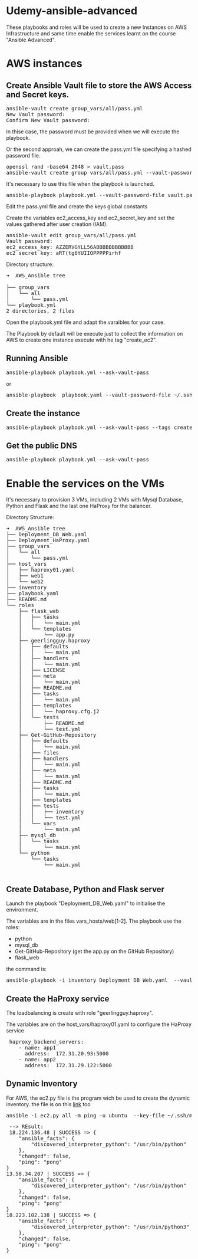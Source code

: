 # Udemy-ansible-advanced


These playbooks and roles will be used to create a new Instances on AWS Infrastructure and same time enable the services learnt  on the course "Ansible Advanced".

# AWS instances

## Create Ansible Vault file to store the AWS Access and Secret keys.

<PRE>
ansible-vault create group_vars/all/pass.yml
New Vault password:
Confirm New Vault password:
</PRE>

In thise case, the password must be provided when we will execute the playbook. 

Or the second approah, we can create the pass.yml file specifying a hashed password file.
 
<PRE>
openssl rand -base64 2048 > vault.pass
ansible-vault create group_vars/all/pass.yml --vault-password-file vault.pass
</PRE>

It's necessary to use this file when the playbook is launched.

<PRE>
ansible-playbook playbook.yml --vault-password-file vault.pass
</PRE>

Edit the pass.yml file and create the keys global constants

Create the variables ec2_access_key and ec2_secret_key and set the values gathered after user creation (IAM).

<PRE>
ansible-vault edit group_vars/all/pass.yml 
Vault password:
ec2_access_key: AZZERVGYLL56ABBBBBBBBBBBB                                      
ec2_secret_key: aRT(tg6YUIIOPPPPPirhf
</PRE>


Directory structure:
<PRE>
➜  AWS_Ansible tree

├── group_vars
│   └── all
│       └── pass.yml
└── playbook.yml
2 directories, 2 files
</PRE>


Open the playbook.yml file and adapt the varaibles for your case.


The Playbook by default will be execute just to collect the information on AWS to create one instance execute with he tag "create_ec2".

## Running Ansible

<PRE>
ansible-playbook playbook.yml --ask-vault-pass
</PRE>

or

<PRE>
ansible-playbook  playbook.yaml --vault-password-file ~/.ssh/vault.pass
</PRE>


## Create the instance

<PRE>
ansible-playbook playbook.yml --ask-vault-pass --tags create_ec2
</PRE>

## Get the public DNS

<PRE>
ansible-playbook playbook.yml --ask-vault-pass
</PRE>

# Enable the services on the VMs

It's necessary to provision 3 VMs, including 2 VMs with Mysql Database, Python and Flask and the last one HaProxy for the balancer. 

Directory Structure:
<PRE>
➜  AWS_Ansible tree
├── Deployment_DB_Web.yaml
├── Deployment_HaProxy.yaml
├── group_vars
│   └── all
│       └── pass.yml
├── host_vars
│   ├── haproxy01.yaml
│   ├── web1
│   └── web2
├── inventory
├── playbook.yaml
├── README.md
└── roles
    ├── flask_web
    │   ├── tasks
    │   │   └── main.yml
    │   └── templates
    │       └── app.py
    ├── geerlingguy.haproxy
    │   ├── defaults
    │   │   └── main.yml
    │   ├── handlers
    │   │   └── main.yml
    │   ├── LICENSE
    │   ├── meta
    │   │   └── main.yml
    │   ├── README.md
    │   ├── tasks
    │   │   └── main.yml
    │   ├── templates
    │   │   └── haproxy.cfg.j2
    │   └── tests
    │       ├── README.md
    │       └── test.yml
    ├── Get-GitHub-Repository
    │   ├── defaults
    │   │   └── main.yml
    │   ├── files
    │   ├── handlers
    │   │   └── main.yml
    │   ├── meta
    │   │   └── main.yml
    │   ├── README.md
    │   ├── tasks
    │   │   └── main.yml
    │   ├── templates
    │   ├── tests
    │   │   ├── inventory
    │   │   └── test.yml
    │   └── vars
    │       └── main.yml
    ├── mysql_db
    │   └── tasks
    │       └── main.yml
    └── python
        └── tasks
            └── main.yml
 </PRE>

## Create Database, Python and Flask server

Launch the playbook "Deployment_DB_Web.yaml" to initialise the environment. 

The variables are in the files vars_hosts/web[1-2]. The playbook use the roles:
* python
* mysql_db
* Get-GitHub-Repository (get the app.py on the GitHub Repository)
* flask_web

the command is:
<PRE>
ansible-playbook -i inventory Deployment_DB_Web.yaml  --vault-password-file ~/.ssh/vault.pass
</PRE>

## Create the HaProxy service

The loadbalancing is create with role "geerlingguy.haproxy".

The variables are on the host_vars/haproxy01.yaml to configure the HaProxy service

<PRE>
 haproxy_backend_servers:
    - name: app1
      address:  172.31.20.93:5000
    - name: app2
      address:  172.31.29.122:5000
</PRE>

## Dynamic Inventory

For AWS, the ec2.py file is the program wich be used to create the dynamic inventory. the file is on this [link](https://raw.githubusercontent.com/ansible/ansible/devel/contrib/inventory/ec2.py) too

<PRE>
ansible -i ec2.py all -m ping -u ubuntu  --key-file ~/.ssh/my_aws --vault-password-file   ~/.ssh/vault.pass
</PRE>

<PRE>
 --> REsult:
 18.224.136.48 | SUCCESS => {
    "ansible_facts": {
        "discovered_interpreter_python": "/usr/bin/python"
    },
    "changed": false,
    "ping": "pong"
}
13.58.34.207 | SUCCESS => {
    "ansible_facts": {
        "discovered_interpreter_python": "/usr/bin/python"
    },
    "changed": false,
    "ping": "pong"
}
18.223.102.138 | SUCCESS => {
    "ansible_facts": {
        "discovered_interpreter_python": "/usr/bin/python3"
    },
    "changed": false,
    "ping": "pong"
}
</PRE>
